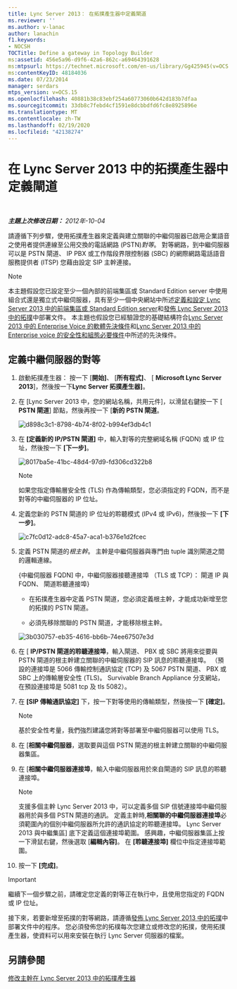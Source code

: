 ```yaml
---
title: Lync Server 2013： 在拓撲產生器中定義閘道
ms.reviewer: ''
ms.author: v-lanac
author: lanachin
f1.keywords:
- NOCSH
TOCTitle: Define a gateway in Topology Builder
ms:assetid: 456e5a96-d9f6-42a6-862c-a69464391628
ms:mtpsurl: https://technet.microsoft.com/en-us/library/Gg425945(v=OCS.15)
ms:contentKeyID: 48184036
ms.date: 07/23/2014
manager: serdars
mtps_version: v=OCS.15
ms.openlocfilehash: 40881b38c83ebf254a60773060b642d183b7dfaa
ms.sourcegitcommit: 33db8c7febd4cf1591e8dcbbdfd6fc8e8925896e
ms.translationtype: MT
ms.contentlocale: zh-TW
ms.lasthandoff: 02/19/2020
ms.locfileid: "42138274"
---
```

<div data-xmlns="http://www.w3.org/1999/xhtml">

<div class="topic" data-xmlns="http://www.w3.org/1999/xhtml" data-msxsl="urn:schemas-microsoft-com:xslt" data-cs="http://msdn.microsoft.com/">

<div data-asp="https://msdn2.microsoft.com/asp">

# <a name="define-a-gateway-in-topology-builder-in-lync-server-2013"></a>在 Lync Server 2013 中的拓撲產生器中定義閘道

</div>

<div id="mainSection">

<div id="mainBody">

<span> </span>

_**主題上次修改日期：** 2012年-10-04_

請遵循下列步驟，使用拓撲產生器來定義與建立關聯的中繼伺服器已啟用企業語音之使用者提供連線至公用交換的電話網路 (PSTN)*對等*。 對等網路，到中繼伺服器可以是 PSTN 閘道、 IP PBX 或工作階段界限控制器 (SBC) 的網際網路電話語音服務提供者 (ITSP) 您藉由設定 SIP 主幹連接。

<div>


> [!NOTE]  
> 本主題假設您已設定至少一個內部的前端集區或 Standard Edition server 中使用組合式還是獨立式中繼伺服器，具有至少一個中央網站中所述<A href="lync-server-2013-define-and-configure-a-front-end-pool-or-standard-edition-server.md">定義和設定 Lync Server 2013 中的前端集區或 Standard Edition server</A>和<A href="lync-server-2013-publish-the-topology.md">發佈 Lync Server 2013 中的拓撲</A>中部署文件。 本主題也假設您已經驗證您的基礎結構符合<A href="lync-server-2013-software-prerequisites-for-enterprise-voice.md">Lync Server 2013 中的 Enterprise Voice 的軟體先決條件</A>和<A href="lync-server-2013-security-and-configuration-prerequisites-for-enterprise-voice.md">Lync Server 2013 中的 Enterprise voice 的安全性和組態必要條件</A>中所述的先決條件。



</div>

<div>

## <a name="to-define-a-peer-for-the-mediation-server"></a>定義中繼伺服器的對等

1.  啟動拓撲產生器： 按一下 [**開始]**、 [**所有程式]**、 [ **Microsoft Lync Server 2013**]，然後按一下**Lync Server 拓撲產生器]**。

2.  在 [Lync Server 2013 中，您的網站名稱，共用元件]，以滑鼠右鍵按一下 [ **PSTN 閘道**] 節點，然後再按一下 [**新的 PSTN 閘道**。
    
    ![d898c3c1-8798-4b74-8f02-b994ef3db4c1](images/Gg425945.d898c3c1-8798-4b74-8f02-b994ef3db4c1(OCS.15).png "d898c3c1-8798-4b74-8f02-b994ef3db4c1")

3.  在 **[定義新的 IP/PSTN 閘道]** 中，輸入對等的完整網域名稱 (FQDN) 或 IP 位址，然後按一下 **[下一步]**。
    
    ![8017ba5e-41bc-48d4-97d9-fd306cd322b8](images/Gg425945.8017ba5e-41bc-48d4-97d9-fd306cd322b8(OCS.15).png "8017ba5e-41bc-48d4-97d9-fd306cd322b8")
    
    <div>
    

    > [!NOTE]  
    > 如果您指定傳輸層安全性 (TLS) 作為傳輸類型，您必須指定的 FQDN，而不是對等的中繼伺服器的 IP 位址。

    
    </div>

4.  定義您新的 PSTN 閘道的 IP 位址的聆聽模式 (IPv4 或 IPv6)，然後按一下 **[下一步]**。
    
    ![c7fc0d12-adc8-45a7-aca1-b376e1d2fcec](images/Gg425945.c7fc0d12-adc8-45a7-aca1-b376e1d2fcec(OCS.15).png "c7fc0d12-adc8-45a7-aca1-b376e1d2fcec")

5.  定義 PSTN 閘道的*根主幹*。 主幹是中繼伺服器與專門由 tuple 識別閘道之間的邏輯連線。
    
    {中繼伺服器 FQDN] 中，中繼伺服器接聽連接埠 （TLS 或 TCP）： 閘道 IP 與 FQDN、 閘道聆聽連接埠}
    
      - 在拓撲產生器中定義 PSTN 閘道，您必須定義根主幹，才能成功新增至您的拓撲的 PSTN 閘道。
    
      - 必須先移除關聯的 PSTN 閘道，才能移除根主幹。
    
    ![3b030757-eb35-4616-bb6b-74ee67507e3d](images/Gg425945.3b030757-eb35-4616-bb6b-74ee67507e3d(OCS.15).png "3b030757-eb35-4616-bb6b-74ee67507e3d")

6.  在 [ **IP/PSTN 閘道的聆聽連接埠**，輸入閘道、 PBX 或 SBC 將用來從要與 PSTN 閘道的根主幹建立關聯的中繼伺服器的 SIP 訊息的聆聽連接埠。 （預設的連接埠是 5066 傳輸控制通訊協定 (TCP) 及 5067 PSTN 閘道、 PBX 或 SBC 上的傳輸層安全性 (TLS)。 Survivable Branch Appliance 分支網站，在預設連接埠是 5081 tcp 及 tls 5082）。

7.  在 **[SIP 傳輸通訊協定]** 下，按一下對等使用的傳輸類型，然後按一下 **[確定]**。
    
    <div>
    

    > [!NOTE]  
    > 基於安全性考量，我們強烈建議您將對等部署至中繼伺服器可以使用 TLS。

    
    </div>

8.  在 [**相關中繼伺服器**，選取要與這個 PSTN 閘道的根主幹建立關聯的中繼伺服器集區。

9.  在 [**相關中繼伺服器連接埠**，輸入中繼伺服器用於來自閘道的 SIP 訊息的聆聽連接埠。
    
    <div>
    

    > [!NOTE]  
    > 支援多個主幹 Lync Server 2013 中，可以定義多個 SIP 信號連接埠中繼伺服器用於與多個 PSTN 閘道的通訊。 定義主幹時,<STRONG>相關聯的中繼伺服器連接埠</STRONG>必須範圍內的個別中繼伺服器所允許的通訊協定的聆聽連接埠。 Lync Server 2013 與中繼集區] 底下定義這個連接埠範圍。 感興趣，中繼伺服器集區上按一下滑鼠右鍵，然後選取 [<STRONG>編輯內容]</STRONG>。 在 <STRONG>[聆聽連接埠]</STRONG> 欄位中指定連接埠範圍。

    
    </div>

10. 按一下 **[完成]**。

<div>


> [!IMPORTANT]  
> 繼續下一個步驟之前，請確定您定義的對等正在執行中，且使用您指定的 FQDN 或 IP 位址。



</div>

接下來，若要新增至拓撲的對等網路，請遵循[發佈 Lync Server 2013 中的拓撲](lync-server-2013-publish-the-topology.md)中部署文件中的程序。 您必須發佈您的拓樸每次您建立或修改您的拓撲，使用拓撲產生器，使資料可以用來安裝在執行 Lync Server 伺服器的檔案。

</div>

<div>

## <a name="see-also"></a>另請參閱


[修改主幹在 Lync Server 2013 中的拓撲產生器](lync-server-2013-modify-a-trunk-in-topology-builder.md)  
  

</div>

</div>

<span> </span>

</div>

</div>

</div>

